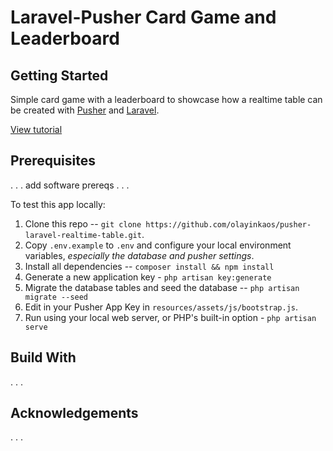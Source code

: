 # Laravel-Pusher Card Game and Leaderboard

## Getting Started

Simple card game with a leaderboard to showcase how a realtime table can be created with [Pusher](https://pusher.com/) and [Laravel](https://laravel.com). 

[View tutorial](https://pusher.com/tutorials/realtime-table-laravel/)

## Prerequisites

. . . add software prereqs . . .

To test this app locally:
1. Clone this repo -- `git clone https://github.com/olayinkaos/pusher-laravel-realtime-table.git`.
2. Copy `.env.example` to `.env` and configure your local environment variables, *especially the database and pusher settings*.
3. Install all dependencies -- `composer install && npm install`
4. Generate a new application key - `php artisan key:generate`
5. Migrate the database tables and seed the database -- `php artisan migrate --seed`
6. Edit in your Pusher App Key in `resources/assets/js/bootstrap.js`.
7. Run using your local web server, or PHP's built-in option - `php artisan serve`

## Build With

. . .

## Acknowledgements

. . .
